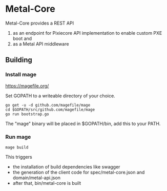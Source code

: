# Metal-Core

Metal-Core provides a REST API
1. as an endpoint for Pixiecore API implementation to enable custom PXE boot and
1. as a Metal API middleware

## Building

### Install mage

https://magefile.org/

Set GOPATH to a writeable directory of your choice.

```
go get -u -d github.com/magefile/mage
cd $GOPATH/src/github.com/magefile/mage
go run bootstrap.go
```

The "mage" binary will be placed in $GOPATH/bin, add this to your PATH.

### Run mage

```
mage build
```

This triggers
* the installation of build dependencies like swagger
* the generation of the client code for spec/metal-core.json and domain/metal-api.json
* after that, bin/metal-core is built

